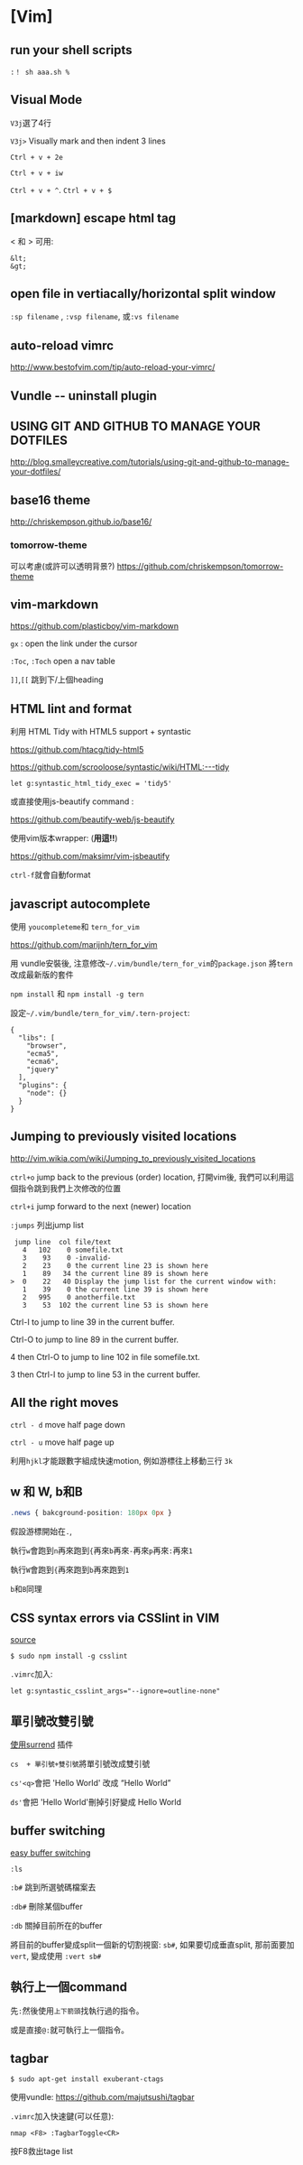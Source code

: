 # [Vim]

## run your shell scripts 

`:！ sh aaa.sh %`

## Visual Mode

`V3j`選了4行

`V3j>` Visually mark and then indent 3 lines

`Ctrl + v + 2e`

`Ctrl + v + iw`

`Ctrl + v + ^`. `Ctrl + v + $`

## [markdown] escape html tag 

 < 和 > 可用: 

```
&lt;
&gt;
```

## open file in vertiacally/horizontal split window

`:sp filename` , `:vsp filename`, 或`:vs filename`

## auto-reload vimrc

http://www.bestofvim.com/tip/auto-reload-your-vimrc/


## Vundle  -- uninstall plugin

## USING GIT AND GITHUB TO MANAGE YOUR DOTFILES

http://blog.smalleycreative.com/tutorials/using-git-and-github-to-manage-your-dotfiles/

## base16 theme

http://chriskempson.github.io/base16/

### tomorrow-theme 

可以考慮(或許可以透明背景?) https://github.com/chriskempson/tomorrow-theme

## vim-markdown 

https://github.com/plasticboy/vim-markdown

`gx` : open the link under the cursor

`:Toc`, `:Toch` open a nav table

`]]`,`[[` 跳到下/上個heading

## HTML lint and format

利用 HTML Tidy with HTML5 support + syntastic 

https://github.com/htacg/tidy-html5

https://github.com/scrooloose/syntastic/wiki/HTML:---tidy

```
let g:syntastic_html_tidy_exec = 'tidy5'
```

或直接使用js-beautify command :

https://github.com/beautify-web/js-beautify

使用vim版本wrapper: (**用這!!**) 

https://github.com/maksimr/vim-jsbeautify

`ctrl-f`就會自動format

## javascript autocomplete 

使用 `youcompleteme`和 `tern_for_vim`

https://github.com/marijnh/tern_for_vim

用 vundle安裝後, 注意修改`~/.vim/bundle/tern_for_vim`的`package.json`
將`tern`改成最新版的套件

`npm install` 和 `npm install -g tern`

設定`~/.vim/bundle/tern_for_vim/.tern-project`: 

```
{
  "libs": [
    "browser",
    "ecma5",
    "ecma6",
    "jquery"
  ],
  "plugins": {
    "node": {}
  }
}
```

## Jumping to previously visited locations

http://vim.wikia.com/wiki/Jumping_to_previously_visited_locations

`ctrl+o` jump back to the previous (order) location, 打開vim後, 我們可以利用這個指令跳到我們上次修改的位置

`ctrl+i` jump forward to the next (newer) location

`:jumps` 列出jump list

```
 jump line  col file/text
   4   102    0 somefile.txt
   3    93    0 -invalid-
   2    23    0 the current line 23 is shown here
   1    89   34 the current line 89 is shown here
>  0    22   40 Display the jump list for the current window with:
   1    39    0 the current line 39 is shown here
   2   995    0 anotherfile.txt
   3    53  102 the current line 53 is shown here
```

Ctrl-I to jump to line 39 in the current buffer.

Ctrl-O to jump to line 89 in the current buffer.

4 then Ctrl-O to jump to line 102 in file somefile.txt.

3 then Ctrl-I to jump to line 53 in the current buffer.


## All the right moves 

`ctrl - d` move half page down

`ctrl - u` move half page up




利用`hjkl`才能跟數字組成快速motion, 例如游標往上移動三行 `3k`

## w 和 W,  b和B

``` css
.news { bakcground-position: 180px 0px }
```

假設游標開始在`.`, 

執行`w`會跑到`n`再來跑到`{`再來`b`再來`-`再來`p`再來`:`再來`1`

執行`W`會跑到`{`再來跑到`b`再來跑到`1`

`b`和`B`同理


## CSS syntax errors via CSSlint in VIM

[source](https://michalzuber.wordpress.com/2014/12/03/css-syntax-errors-via-csslint-in-vim/)

``` 
$ sudo npm install -g csslint
```

`.vimrc`加入:

``` 
let g:syntastic_csslint_args="--ignore=outline-none"
```




## 單引號改雙引號

[使用surrend](http://www.vim.org/scripts/script.php?script_id=1697) 插件

`cs  + 單引號+雙引號`將單引號改成雙引號

`cs'<q>`會把 'Hello World' 改成 <q>Hello World</q>

`ds'`會把 'Hello World'刪掉引好變成  Hello World


## buffer switching

[easy buffer switching](http://vim.wikia.com/wiki/Easier_buffer_switching)

`:ls` 

`:b#` 跳到所選號碼檔案去

`:db#` 刪除某個buffer

`:db` 關掉目前所在的buffer

將目前的buffer變成split一個新的切割視窗: `sb#`, 如果要切成垂直split, 那前面要加`vert`, 變成使用 `:vert sb#`


## 執行上一個command 

先`:`然後使用`上下箭頭`找執行過的指令。

或是直接`@:`就可執行上一個指令。

## tagbar

```
$ sudo apt-get install exuberant-ctags
```

使用vundle: https://github.com/majutsushi/tagbar

`.vimrc`加入快速鍵(可以任意): 

``` vim
nmap <F8> :TagbarToggle<CR>
```

按F8救出tage list


